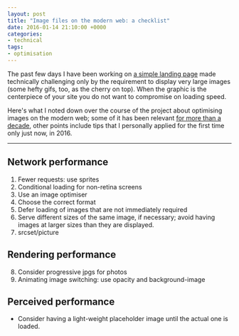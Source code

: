 ```yaml
---
layout: post
title: "Image files on the modern web: a checklist"
date: 2016-01-14 21:10:00 +0000
categories:
- technical
tags:
- optimisation
---
```


The past few days I have been working on [a simple landing
page](http://monogram.me) made technically challenging only by the requirement
to display very large images (some hefty gifs, too, as the cherry on top).
When the graphic is the centerpiece of your site you do not want to compromise
on loading speed.

Here's what I noted down over the course of the project about optimising
images on the modern web; some of it has been relevant [for more than a
decade](http://alistapart.com/article/sprites), other points include tips that
I personally applied for the first time only just now, in 2016.

---

## Network performance

1. Fewer requests: use sprites
2. Conditional loading for non-retina screens
3. Use an image optimiser
4. Choose the correct format
5. Defer loading of images that are not immediately required
6. Serve different sizes of the same image, if necessary; avoid having images
at larger sizes than they are displayed.
7. srcset/picture

## Rendering performance

8. Consider progressive jpgs for photos
9. Animating image switching: use opacity and background-image

## Perceived performance

- Consider having a light-weight placeholder image until the actual one is
  loaded.

